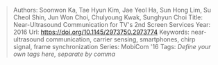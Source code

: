 > Authors: Soonwon Ka, Tae Hyun Kim, Jae Yeol Ha, Sun Hong Lim, Su Cheol Shin, Jun Won Choi, Chulyoung Kwak, Sunghyun Choi
> Title: Near-Ultrasound Communication for TV's 2nd Screen Services
> Year: 2016
> Url: https://doi.org/10.1145/2973750.2973774
> Keywords: near-ultrasound communication, carrier sensing, smartphones, chirp signal, frame synchronization
> Series: MobiCom '16
> Tags: *Define your own tags here, separate by comma*